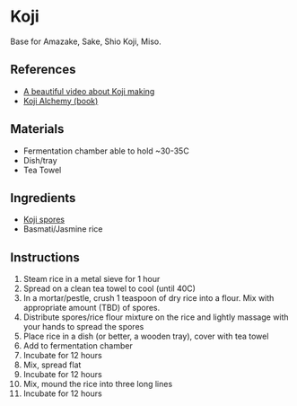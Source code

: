 # Koji

Base for Amazake, Sake, Shio Koji, Miso.



## References

* [A beautiful video about Koji making](https://www.youtube.com/watch?v=T0E3Dh3xxhs)
* [Koji Alchemy (book)](https://www.amazon.de/-/en/Jeremy-Umansky/dp/160358868X/ref=sr_1_1?dchild=1&keywords=koji+alchemy&qid=1601904371&sr=8-1)

## Materials

* Fermentation chamber able to hold ~30-35C
* Dish/tray
* Tea Towel



## Ingredients

* [Koji spores](https://www.fermentationculture.eu/shop/white-koji-spores/)
* Basmati/Jasmine rice



## Instructions

1. Steam rice in a metal sieve for 1 hour
2. Spread on a clean tea towel to cool (until 40C)
3. In a mortar/pestle, crush 1 teaspoon of dry rice into a flour. Mix with appropriate amount (TBD) of spores.
4. Distribute spores/rice flour mixture on the rice and lightly massage with your hands to spread the spores
5. Place rice in a dish (or better, a wooden tray), cover with tea towel
6. Add to fermentation chamber
7. Incubate for 12 hours
8. Mix, spread flat
9. Incubate for 12 hours 
10. Mix, mound the rice into three long lines
11. Incubate for 12 hours